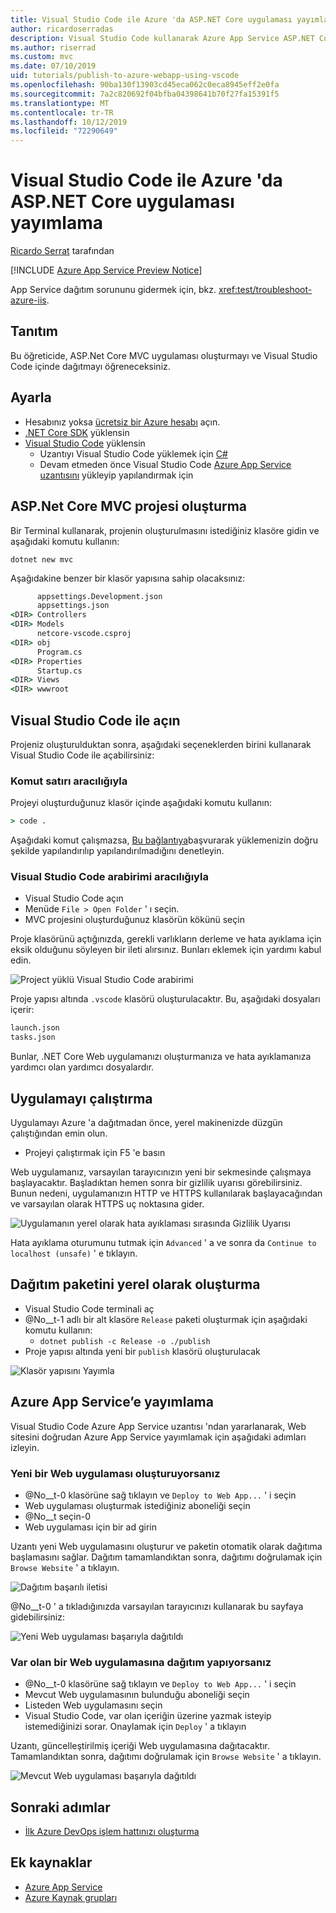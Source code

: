 ```yaml
---
title: Visual Studio Code ile Azure 'da ASP.NET Core uygulaması yayımlama
author: ricardoserradas
description: Visual Studio Code kullanarak Azure App Service ASP.NET Core uygulama yayımlamayı öğrenin
ms.author: riserrad
ms.custom: mvc
ms.date: 07/10/2019
uid: tutorials/publish-to-azure-webapp-using-vscode
ms.openlocfilehash: 90ba130f13903cd45eca062c0eca8945eff2e0fa
ms.sourcegitcommit: 7a2c820692f04bfba04398641b70f27fa15391f5
ms.translationtype: MT
ms.contentlocale: tr-TR
ms.lasthandoff: 10/12/2019
ms.locfileid: "72290649"
---
```

# <a name="publish-an-aspnet-core-app-to-azure-with-visual-studio-code"></a>Visual Studio Code ile Azure 'da ASP.NET Core uygulaması yayımlama

[Ricardo Serrat](https://twitter.com/ricardoserradas) tarafından

[!INCLUDE [Azure App Service Preview Notice](../includes/azure-apps-preview-notice.md)]

App Service dağıtım sorununu gidermek için, bkz. <xref:test/troubleshoot-azure-iis>.

## <a name="intro"></a>Tanıtım

Bu öğreticide, ASP.Net Core MVC uygulaması oluşturmayı ve Visual Studio Code içinde dağıtmayı öğreneceksiniz.

## <a name="set-up"></a>Ayarla

- Hesabınız yoksa [ücretsiz bir Azure hesabı](https://azure.microsoft.com/free/dotnet/) açın.
- [.NET Core SDK](https://dotnet.microsoft.com/download) yüklensin
- [Visual Studio Code](https://code.visualstudio.com/Download) yüklensin
  - Uzantıyı Visual Studio Code yüklemek için [ C# ](https://marketplace.visualstudio.com/items?itemName=ms-vscode.csharp)
  - Devam etmeden önce Visual Studio Code [Azure App Service uzantısını](https://marketplace.visualstudio.com/items?itemName=ms-azuretools.vscode-azureappservice) yükleyip yapılandırmak için

## <a name="create-an-aspnet-core-mvc-project"></a>ASP.Net Core MVC projesi oluşturma

Bir Terminal kullanarak, projenin oluşturulmasını istediğiniz klasöre gidin ve aşağıdaki komutu kullanın:

```dotnetcli
dotnet new mvc
```

Aşağıdakine benzer bir klasör yapısına sahip olacaksınız:

```cmd
      appsettings.Development.json
      appsettings.json
<DIR> Controllers
<DIR> Models
      netcore-vscode.csproj
<DIR> obj
      Program.cs
<DIR> Properties
      Startup.cs
<DIR> Views
<DIR> wwwroot
```

## <a name="open-it-with-visual-studio-code"></a>Visual Studio Code ile açın

Projeniz oluşturulduktan sonra, aşağıdaki seçeneklerden birini kullanarak Visual Studio Code ile açabilirsiniz:

### <a name="through-the-command-line"></a>Komut satırı aracılığıyla

Projeyi oluşturduğunuz klasör içinde aşağıdaki komutu kullanın:

```cmd
> code .
```

Aşağıdaki komut çalışmazsa, [Bu bağlantıya](https://code.visualstudio.com/docs/setup/setup-overview#_cross-platform)başvurarak yüklemenizin doğru şekilde yapılandırılıp yapılandırılmadığını denetleyin.

### <a name="through-visual-studio-code-interface"></a>Visual Studio Code arabirimi aracılığıyla

- Visual Studio Code açın
- Menüde `File > Open Folder` ' ı seçin.
- MVC projesini oluşturduğunuz klasörün kökünü seçin

Proje klasörünü açtığınızda, gerekli varlıkların derleme ve hata ayıklama için eksik olduğunu söyleyen bir ileti alırsınız. Bunları eklemek için yardımı kabul edin.

![Project yüklü Visual Studio Code arabirimi](publish-to-azure-webapp-using-vscode/_static/folder-structure-restore-netcore.jpg)

Proje yapısı altında `.vscode` klasörü oluşturulacaktır. Bu, aşağıdaki dosyaları içerir:

```cmd
launch.json
tasks.json
```

Bunlar, .NET Core Web uygulamanızı oluşturmanıza ve hata ayıklamanıza yardımcı olan yardımcı dosyalardır.

## <a name="run-the-app"></a>Uygulamayı çalıştırma

Uygulamayı Azure 'a dağıtmadan önce, yerel makinenizde düzgün çalıştığından emin olun.

- Projeyi çalıştırmak için F5 'e basın

Web uygulamanız, varsayılan tarayıcınızın yeni bir sekmesinde çalışmaya başlayacaktır. Başladıktan hemen sonra bir gizlilik uyarısı görebilirsiniz. Bunun nedeni, uygulamanızın HTTP ve HTTPS kullanılarak başlayacağından ve varsayılan olarak HTTPS uç noktasına gider.

![Uygulamanın yerel olarak hata ayıklaması sırasında Gizlilik Uyarısı](publish-to-azure-webapp-using-vscode/_static/run-webapp-https-warning.jpg)

Hata ayıklama oturumunu tutmak için `Advanced` ' a ve sonra da `Continue to localhost (unsafe)` ' e tıklayın.

## <a name="generate-the-deployment-package-locally"></a>Dağıtım paketini yerel olarak oluşturma

- Visual Studio Code terminali aç
- @No__t-1 adlı bir alt klasöre `Release` paketi oluşturmak için aşağıdaki komutu kullanın:
  - `dotnet publish -c Release -o ./publish`
- Proje yapısı altında yeni bir `publish` klasörü oluşturulacak

![Klasör yapısını Yayımla](publish-to-azure-webapp-using-vscode/_static/publish-folder.jpg)

## <a name="publish-to-azure-app-service"></a>Azure App Service’e yayımlama

Visual Studio Code Azure App Service uzantısı 'ndan yararlanarak, Web sitesini doğrudan Azure App Service yayımlamak için aşağıdaki adımları izleyin.

### <a name="if-youre-creating-a-new-web-app"></a>Yeni bir Web uygulaması oluşturuyorsanız

- @No__t-0 klasörüne sağ tıklayın ve `Deploy to Web App...` ' i seçin
- Web uygulaması oluşturmak istediğiniz aboneliği seçin
- @No__t seçin-0
- Web uygulaması için bir ad girin

Uzantı yeni Web uygulamasını oluşturur ve paketin otomatik olarak dağıtıma başlamasını sağlar. Dağıtım tamamlandıktan sonra, dağıtımı doğrulamak için `Browse Website` ' a tıklayın.

![Dağıtım başarılı iletisi](publish-to-azure-webapp-using-vscode/_static/deployment-succeeded-message.jpg)

@No__t-0 ' a tıkladığınızda varsayılan tarayıcınızı kullanarak bu sayfaya gidebilirsiniz:

![Yeni Web uygulaması başarıyla dağıtıldı](publish-to-azure-webapp-using-vscode/_static/new-webapp-deployed.jpg)

### <a name="if-youre-deploying-to-an-existing-web-app"></a>Var olan bir Web uygulamasına dağıtım yapıyorsanız

- @No__t-0 klasörüne sağ tıklayın ve `Deploy to Web App...` ' i seçin
- Mevcut Web uygulamasının bulunduğu aboneliği seçin
- Listeden Web uygulamasını seçin
- Visual Studio Code, var olan içeriğin üzerine yazmak isteyip istemediğinizi sorar. Onaylamak için `Deploy` ' a tıklayın

Uzantı, güncelleştirilmiş içeriği Web uygulamasına dağıtacaktır. Tamamlandıktan sonra, dağıtımı doğrulamak için `Browse Website` ' a tıklayın.

![Mevcut Web uygulaması başarıyla dağıtıldı](publish-to-azure-webapp-using-vscode/_static/existing-webapp-deployed.jpg)

## <a name="next-steps"></a>Sonraki adımlar

- [İlk Azure DevOps işlem hattınızı oluşturma](/azure/devops/pipelines/create-first-pipeline)

## <a name="additional-resources"></a>Ek kaynaklar

- [Azure App Service](/azure/app-service/app-service-web-overview)
- [Azure Kaynak grupları](/azure/azure-resource-manager/resource-group-overview#resource-groups)
